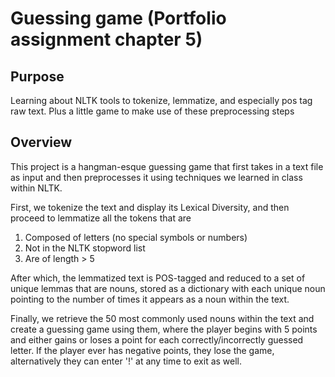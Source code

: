 # Guessing game (Portfolio assignment chapter 5)

## Purpose
Learning about NLTK tools to tokenize, lemmatize, and especially
pos tag raw text. Plus a little game to make use of these preprocessing
steps

## Overview
This project is a hangman-esque guessing game that first takes in
a text file as input and then preprocesses it using techniques
we learned in class within NLTK.

First, we tokenize the text and display its Lexical Diversity, and then
proceed to lemmatize all the tokens that are
1. Composed of letters (no special symbols or numbers)
2. Not in the NLTK stopword list
3. Are of length > 5

After which, the lemmatized text is POS-tagged and reduced to a set
of unique lemmas that are nouns, stored as a dictionary with each
unique noun pointing to the number of times it appears as a noun
within the text.

Finally, we retrieve the 50 most commonly used nouns within the text
and create a guessing game using them, where the player begins with
5 points and either gains or loses a point for each correctly/incorrectly
guessed letter. If the player ever has negative points, they lose the game,
alternatively they can enter '!' at any time to exit as well.
